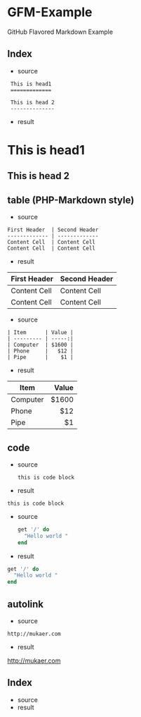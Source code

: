 GFM-Example
===========

GitHub Flavored Markdown Example


Index
---
* source

~~~
 This is head1
 =============

 This is head 2
 --------------
~~~

* result

This is head1
=============

This is head 2
--------------

table (PHP-Markdown style)
---

* source

~~~
First Header  | Second Header
------------- | -------------
Content Cell  | Content Cell
Content Cell  | Content Cell
~~~

* result

First Header  | Second Header
------------- | -------------
Content Cell  | Content Cell
Content Cell  | Content Cell


* source

~~~
| Item      | Value |
| --------- | -----:|
| Computer  | $1600 |
| Phone     |   $12 |
| Pipe      |    $1 |
~~~

* result

| Item      | Value |
| --------- | -----:|
| Computer  | $1600 |
| Phone     |   $12 |
| Pipe      |    $1 |


code
---

* source


    ```
    this is code block
    ```


* result

```
this is code block
```


* source


    ```ruby
    get '/' do
      "Hello world "
    end
    ```

    
* result

```ruby
get '/' do
  "Hello world "
end
```


autolink
---

* source

~~~
http://mukaer.com
~~~

* result 

http://mukaer.com






Index
---
* source
* result
